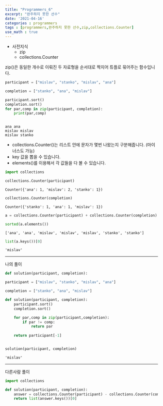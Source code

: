 ```yaml
---
title: "Programmers_6"
excerpt: "완주하지 못한 선수"
date: '2021-04-16'
categories : programmers
tags : [programmers,완주하지 못한 선수,zip,collections.Counter]
use_math : true
---
```




* 사전지식
    * zip
    * collections.Counter

zip()은 동일한 개수로 이뤄진 두 자료형을 순서대로 짝지어 튜플로 묶어주는 함수입니다.


```python
participant = ["mislav", "stanko", "mislav", "ana"]
```


```python
completion = ["stanko", "ana", "mislav"]
```


```python
participant.sort()
completion.sort()
for par,comp in zip(participant, completion):
    print(par,comp)
    
```

    ana ana
    mislav mislav
    mislav stanko


* collections.Counter()는 리스트 안에 문자가 몇번 나왔는지 구분해줍니다. (마이너스도 가능)
* key 값을 뽑을 수 있습니다.
* elements()를 이용해서 각 값들을 다 볼 수 있습니다.


```python
import collections
```


```python
collections.Counter(participant)
```




    Counter({'ana': 1, 'mislav': 2, 'stanko': 1})




```python
collections.Counter(completion)
```




    Counter({'stanko': 1, 'ana': 1, 'mislav': 1})




```python
a = collections.Counter(participant) + collections.Counter(completion)
```


```python
sorted(a.elements())
```




    ['ana', 'ana', 'mislav', 'mislav', 'mislav', 'stanko', 'stanko']




```python
list(a.keys())[0]
```




    'mislav'



---
나의 풀이


```python
def solution(participant, completion):
```


```python
participant = ["mislav", "stanko", "mislav", "ana"]
```


```python
completion = ["stanko", "ana", "mislav"]
```


```python
def solution(participant, completion):
    participant.sort()
    completion.sort()

    for par,comp in zip(participant,completion):
        if par != comp:
            return par
    
    return participant[-1]
    
```


```python
solution(participant, completion)
```




    'mislav'



---
다른사람 풀이


```python
import collections

def solution(participant, completion):
    answer = collections.Counter(participant) - collections.Counter(completion)
    return list(answer.keys())[0]
```


```python

```
